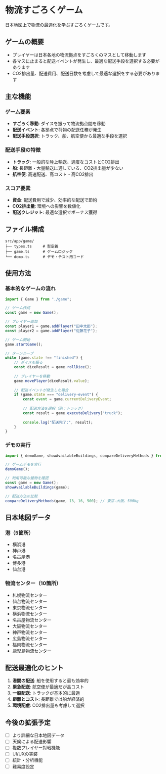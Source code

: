 # 物流すごろくゲーム

日本地図上で物流の最適化を学ぶすごろくゲームです。

## ゲームの概要

- プレイヤーは日本各地の物流拠点をすごろくのマスとして移動します
- 各マスに止まると配送イベントが発生し、最適な配送手段を選択する必要があります
- CO2排出量、配送費用、配送日数を考慮して最適な選択をする必要があります

## 主な機能

### ゲーム要素
- **すごろく移動**: ダイスを振って物流拠点間を移動
- **配送イベント**: 各拠点で荷物の配送任務が発生
- **配送手段選択**: トラック、船、航空便から最適な手段を選択

### 配送手段の特徴
- **トラック**: 一般的な陸上輸送、適度なコストとCO2排出
- **船**: 長距離・大量輸送に適している、CO2排出量が少ない
- **航空便**: 高速配送、高コスト・高CO2排出

### スコア要素
- **資金**: 配送費用で減少、効率的な配送で節約
- **CO2排出量**: 環境への影響を数値化
- **配送クレジット**: 最適な選択でボーナス獲得

## ファイル構成

```
src/app/game/
├── types.ts     # 型定義
├── game.ts      # ゲームロジック
└── demo.ts      # デモ・テスト用コード
```

## 使用方法

### 基本的なゲームの流れ

```typescript
import { Game } from "./game";

// ゲーム作成
const game = new Game();

// プレイヤー追加
const player1 = game.addPlayer("田中太郎");
const player2 = game.addPlayer("佐藤花子");

// ゲーム開始
game.startGame();

// ターンループ
while (game.state !== "finished") {
    // ダイスを振る
    const diceResult = game.rollDice();
    
    // プレイヤーを移動
    game.movePlayer(diceResult.value);
    
    // 配送イベントが発生した場合
    if (game.state === "delivery-event") {
        const event = game.currentDeliveryEvent;
        
        // 配送方法を選択（例：トラック）
        const result = game.executeDelivery("truck");
        
        console.log("配送完了:", result);
    }
}
```

### デモの実行

```typescript
import { demoGame, showAvailableBuildings, compareDeliveryMethods } from "./demo";

// ゲームデモを実行
demoGame();

// 利用可能な建物を確認
const game = new Game();
showAvailableBuildings(game);

// 配送方法の比較
compareDeliveryMethods(game, 13, 16, 500); // 東京→大阪、500kg
```

## 日本地図データ

### 港（5箇所）
- 横浜港
- 神戸港  
- 名古屋港
- 博多港
- 仙台港

### 物流センター（10箇所）
- 札幌物流センター
- 仙台物流センター
- 東京物流センター
- 横浜物流センター
- 名古屋物流センター
- 大阪物流センター
- 神戸物流センター
- 広島物流センター
- 福岡物流センター
- 鹿児島物流センター

## 配送最適化のヒント

1. **港間の配送**: 船を使用すると最も効率的
2. **緊急配送**: 航空便が最適だが高コスト
3. **一般配送**: トラックが基本的に最適
4. **距離とコスト**: 長距離では船が経済的
5. **環境配慮**: CO2排出量も考慮して選択

## 今後の拡張予定

- [ ] より詳細な日本地図データ
- [ ] 天候による配送影響
- [ ] 複数プレイヤー対戦機能
- [ ] UI/UXの実装
- [ ] 統計・分析機能
- [ ] 難易度設定
